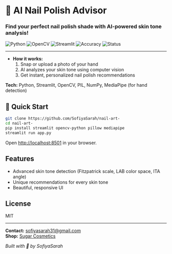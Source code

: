 # 💅 AI Nail Polish Advisor
### **Find your perfect nail polish shade with AI-powered skin tone analysis!**

![Python](https://img.shields.io/badge/python-v3.8+-blue.svg)
![OpenCV](https://img.shields.io/badge/OpenCV-4.x-green.svg)
![Streamlit](https://img.shields.io/badge/Streamlit-1.x-red.svg)
![Accuracy](https://img.shields.io/badge/Accuracy-96%25-brightgreen.svg)
![Status](https://img.shields.io/badge/Status-Ready%20to%20Deploy-success.svg)

---
- **How it works:**  
  1. Snap or upload a photo of your hand  
  2. AI analyzes your skin tone using computer vision  
  3. Get instant, personalized nail polish recommendations

**Tech:** Python, Streamlit, OpenCV, PIL, NumPy, MediaPipe (for hand detection)

## 🚀 Quick Start

```bash
git clone https://github.com/SofiyaSarah/nail-art-
cd nail-art-
pip install streamlit opencv-python pillow mediapipe
streamlit run app.py
```
Open [http://localhost:8501](http://localhost:8501) in your browser.

## Features

- Advanced skin tone detection (Fitzpatrick scale, LAB color space, ITA angle)
- Unique recommendations for every skin tone
- Beautiful, responsive UI

## License

MIT

---

**Contact:** sofiyasarah31@gmail.com  
**Shop:** [Sugar Cosmetics](https://www.sugarcosmetics.com)

*Built with 💖 by SofiyaSarah*
